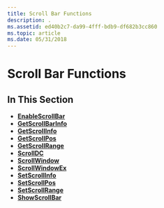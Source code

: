 ```yaml
---
title: Scroll Bar Functions
description: .
ms.assetid: ed40b2c7-da99-4fff-bdb9-df682b3cc860
ms.topic: article
ms.date: 05/31/2018
---
```


# Scroll Bar Functions

## In This Section

-   [**EnableScrollBar**](/windows/desktop/api/Winuser/nf-winuser-enablescrollbar)
-   [**GetScrollBarInfo**](/windows/desktop/api/Winuser/nf-winuser-getscrollbarinfo)
-   [**GetScrollInfo**](/windows/desktop/api/Winuser/nf-winuser-getscrollinfo)
-   [**GetScrollPos**](/windows/desktop/api/Winuser/nf-winuser-getscrollpos)
-   [**GetScrollRange**](/windows/desktop/api/Winuser/nf-winuser-getscrollrange)
-   [**ScrollDC**](/windows/desktop/api/Winuser/nf-winuser-scrolldc)
-   [**ScrollWindow**](/windows/desktop/api/Winuser/nf-winuser-scrollwindow)
-   [**ScrollWindowEx**](/windows/desktop/api/Winuser/nf-winuser-scrollwindowex)
-   [**SetScrollInfo**](/windows/desktop/api/Winuser/nf-winuser-setscrollinfo)
-   [**SetScrollPos**](/windows/desktop/api/Winuser/nf-winuser-setscrollpos)
-   [**SetScrollRange**](/windows/desktop/api/Winuser/nf-winuser-setscrollrange)
-   [**ShowScrollBar**](/windows/desktop/api/Winuser/nf-winuser-showscrollbar)

 

 




